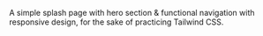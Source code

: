 A simple splash page with hero section & functional navigation with responsive design, for the sake of practicing Tailwind CSS.
